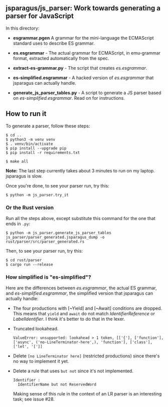 ## jsparagus/js_parser: Work towards generating a parser for JavaScript

In this directory:

*   **esgrammar.pgen** A grammar for the mini-language the ECMAScript
    standard uses to describe ES grammar.

*   **es.esgrammar** - The actual grammar for ECMAScript, in emu-grammar
    format, extracted automatically from the spec.

*   **extract-es-grammar.py** - The script that creates *es.esgrammar*.

*   **es-simplified.esgrammar** - A hacked version of *es.esgrammar* that
    jsparagus can actually handle.

*   **generate_js_parser_tables.py** - A script to generate a JS parser
    based on *es-simplified.esgrammar*.  Read on for instructions.


## How to run it

To generate a parser, follow these steps:

```console
$ cd ..
$ python3 -m venv venv
$ . venv/bin/activate
$ pip install --upgrade pip
$ pip install -r requirements.txt

$ make all
```

**Note:** The last step currently takes about 3 minutes to run on my
laptop.  jsparagus is slow.

Once you're done, to see your parser run, try this:

```console
$ python -m js_parser.try_it
```


### Or the Rust version

Run all the steps above, except substitute this command for the one that ends in `.py`:

```console
$ python -m js_parser.generate_js_parser_tables js_parser/parser_generated.jsparagus_dump -o rust/parser/src/parser_generated.rs
```

Then, to see your parser run, try this:

```console
$ cd rust/parser
$ cargo run --release
```


### How simplified is "es-simplified"?

Here are the differences between *es.esgrammar*, the actual ES grammar,
and *es-simplified.esgrammar*, the simplified version that jsparagus can
actually handle:

*   The four productions with [~Yield] and [~Await] conditions are dropped.
    This means that `yield` and `await` do not match *IdentifierReference*
    or *LabelIdentifier*. I think it's better to do that in the lexer.

*   Truncated lookahead.

    `ValueError: unsupported: lookahead > 1 token, [['{'], ['function'], ['async', ('no-LineTerminator-here',), 'function'], ['class'], ['let', '[']]`

*   Delete `[no LineTerminator here]` (restricted productions) since
    there's no way to implement it yet.

*   Delete a rule that uses `but not` since it's not implemented.

        Identifier :
          IdentifierName but not ReservedWord

    Making sense of this rule in the context of an LR parser is an
    interesting task; see issue #28.
